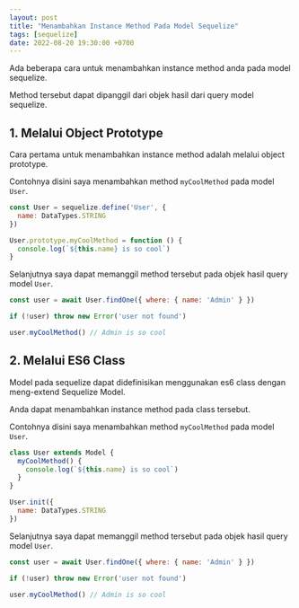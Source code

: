 ```yaml
---
layout: post
title: "Menambahkan Instance Method Pada Model Sequelize"
tags: [sequelize]
date: 2022-08-20 19:30:00 +0700
---
```


Ada beberapa cara untuk menambahkan instance method anda pada model sequelize.

Method tersebut dapat dipanggil dari objek hasil dari query model sequelize.

## 1. Melalui Object Prototype

Cara pertama untuk menambahkan instance method adalah melalui object prototype.

Contohnya disini saya menambahkan method `myCoolMethod` pada model `User`.

```js
const User = sequelize.define('User', {
  name: DataTypes.STRING
})

User.prototype.myCoolMethod = function () {
  console.log(`${this.name} is so cool`)
}
```

Selanjutnya saya dapat memanggil method tersebut pada objek hasil query model `User`.

```js
const user = await User.findOne({ where: { name: 'Admin' } })

if (!user) throw new Error('user not found')

user.myCoolMethod() // Admin is so cool
```

## 2. Melalui ES6 Class

Model pada sequelize dapat didefinisikan menggunakan es6 class dengan meng-extend Sequelize Model.

Anda dapat menambahkan instance method pada class tersebut.

Contohnya disini saya menambahkan method `myCoolMethod` pada model `User`.

```js
class User extends Model {
  myCoolMethod() {
    console.log(`${this.name} is so cool`)
  }
}

User.init({
  name: DataTypes.STRING
})
```

Selanjutnya saya dapat memanggil method tersebut pada objek hasil query model `User`.

```js
const user = await User.findOne({ where: { name: 'Admin' } })

if (!user) throw new Error('user not found')

user.myCoolMethod() // Admin is so cool
```